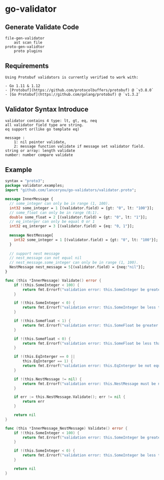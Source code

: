 # go-validator


##  Generate Validate Code

    file-gen-validator 
        ast scan file
    proto-gen-validtor
        proto plugins
        

## Requirements

    Using Protobuf validators is currently verified to work with:
    
    - Go 1.11 & 1.12
    - [Protobuf](https://github.com/protocolbuffers/protobuf) @ `v3.8.0`
    - [Go Protobuf](https://github.com/golang/protobuf) @ `v1.3.2`
    
## Validator Syntax Introduce

    validator contains 4 type: lt, gt, eq, neq
    all validator field type are string.
    eq support or(like go template eq)
    
    message : 
        1: nil pointer validate, 
        2: message function validate if message set validator field.
    string or array: length validate
    number: number compare validate
 
## Example

```proto
syntax = "proto3";
package validator.examples;
import "github.com/lanceryou/go-validators/validator.proto";

message InnerMessage {
  // some_integer can only be in range (1, 100).
  int32 some_integer = 1 [(validator.field) = {gt: "0", lt: "100"}];
  // some_float can only be in range (0;1).
  double some_float = 2 [(validator.field) = {gt: "0", lt: "1"}];
  // eq_interger can only be equal 0 or 1
  int32 eq_interger = 3 [(validator.field) = {eq: "0, 1"}];
  
  message NestMessage{
    int32 some_integer = 1 [(validator.field) = {gt: "0", lt: "100"}];
  }
  
  // support nest message
  // nest_message can not equal nil
  // nest_message.some_integer can only be in range (1, 100).
  NestMessage nest_message = 5[(validator.field) = {neq:"nil"}];
}

```  

```go
func (this *InnerMessage) Validate() error {
	if !(this.SomeInteger < 100) {
		return fmt.Errorf("validation error: this.SomeInteger be greater than 100")
	}

	if !(this.SomeInteger < 0) {
		return fmt.Errorf("validation error: this.SomeInteger be less than 0")
	}

	if !(this.SomeFloat < 1) {
		return fmt.Errorf("validation error: this.SomeFloat be greater than 1")
	}

	if !(this.SomeFloat < 0) {
		return fmt.Errorf("validation error: this.SomeFloat be less than 0")
	}

	if !(this.EqInterger == 0 ||
		this.EqInterger == 1) {
		return fmt.Errorf("validation error: this.EqInterger be not equal 0, 1")
	}

	if !(this.NestMessage != nil) {
		return fmt.Errorf("validation error: this.NestMessage must be not equal nil")
	}

	if err := this.NestMessage.Validate(); err != nil {
		return err
	}

	return nil
}

func (this *InnerMessage_NestMessage) Validate() error {
	if !(this.SomeInteger < 100) {
		return fmt.Errorf("validation error: this.SomeInteger be greater than 100")
	}

	if !(this.SomeInteger < 0) {
		return fmt.Errorf("validation error: this.SomeInteger be less than 0")
	}

	return nil
}
```
